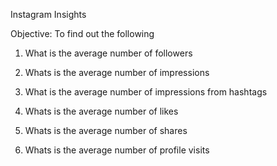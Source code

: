 Instagram Insights 

Objective: To find out the following

1. What is the average number of  followers

2. Whats is the average number of impressions

3. What is the average number of impressions from hashtags

4. Whats is the average number of likes

5. Whats is the average number of shares

6. Whats is the average number of profile visits